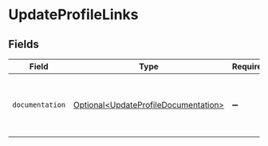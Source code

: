 # UpdateProfileLinks


## Fields

| Field                                                                                      | Type                                                                                       | Required                                                                                   | Description                                                                                |
| ------------------------------------------------------------------------------------------ | ------------------------------------------------------------------------------------------ | ------------------------------------------------------------------------------------------ | ------------------------------------------------------------------------------------------ |
| `documentation`                                                                            | [Optional\<UpdateProfileDocumentation>](../../models/errors/UpdateProfileDocumentation.md) | :heavy_minus_sign:                                                                         | The URL to the generic Mollie API error handling guide.                                    |